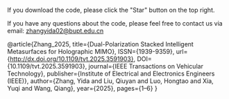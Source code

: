 
If you download the code, please click the "Star" button on the top right.

If you have any questions about the code, please feel free to contact us via email: zhangyida02@bupt.edu.cn

 @article{Zhang_2025, title={Dual-Polarization Stacked Intelligent Metasurfaces for Holographic MIMO}, ISSN={1939-9359}, url={http://dx.doi.org/10.1109/tvt.2025.3591903}, DOI={10.1109/tvt.2025.3591903}, journal={IEEE Transactions on Vehicular Technology}, publisher={Institute of Electrical and Electronics Engineers (IEEE)}, author={Zhang, Yida and Liu, Qiuyan and Luo, Hongtao and Xia, Yuqi and Wang, Qiang}, year={2025}, pages={1–6} }
